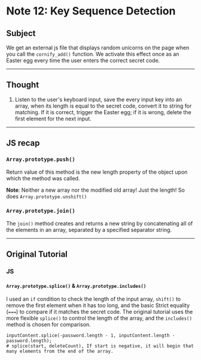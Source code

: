 # Note 12: Key Sequence Detection

## Subject

We get an external js file that displays random unicorns on the page when you call the `cornify_add()` function. We activate this effect once as an Easter egg every time the user enters the correct secret code.

---

## Thought

1. Listen to the user's keyboard input, save the every input key into an array, when its length is equal to the secret code, convert it to string for matching. If it is correct, trigger the Easter egg; if it is wrong, delete the first element for the next input.

---

## JS recap

### `Array.prototype.push()`

Return value of this method is the new length property of the object upon which the method was called.

**Note**: Neither a new array nor the modified old array! Just the length! So does `Array.prototype.unshift()`

### `Array.prototype.join()`

The `join()` method creates and returns a new string by concatenating all of the elements in an array, separated by a specified separator string.

---

## Original Tutorial

### JS

#### `Array.prototype.splice()` & `Array.prototype.includes()`

I used an `if` condition to check the length of the input array, `shift()` to remove the first element when it has too long, and the basic Strict equality (`===`) to compare if it matches the secret code. The original tutorial uses the more flexible `splice()` to control the length of the array, and the `includes()` method is chosen for comparison.

```
inputContent.splice(-password.length - 1, inputContent.length - password.length);
# splice(start, deleteCount), If start is negative, it will begin that many elements from the end of the array.
```





